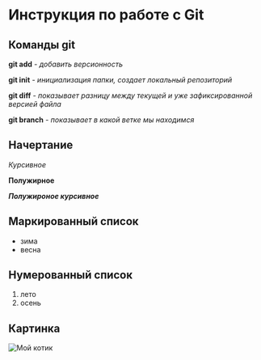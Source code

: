 # Инструкция по работе с Git

## Команды git

 **git add** - *добавить версионность*

 **git init** - *инициализация папки, создает локальный репозиторий*

 **git diff** - *показывает разницу между текущей и уже зафиксированной версией файла*

 **git branch** - *показывает в какой ветке мы находимся*

## Начертание

*Курсивное*

**Полужирное**

***Полужироное курсивное***

## Маркированный список
* зима
* весна
## Нумерованный список
1. лето
2. осень

 ## Картинка
 ![Мой котик](My_cat.jpg)
